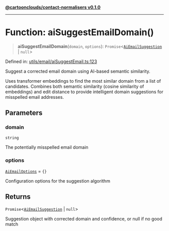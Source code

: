 [**@cartoonclouds/contact-normalisers v0.1.0**](../README.md)

***

# Function: aiSuggestEmailDomain()

> **aiSuggestEmailDomain**(`domain`, `options`): `Promise`\<[`AiEmailSuggestion`](../type-aliases/AiEmailSuggestion.md) \| `null`\>

Defined in: [utils/email/aiSuggestEmail.ts:123](https://gitlab.com/good-life/glp-frontend/-/blob/main/packages/plugins/contact-normalisers/src/utils/email/aiSuggestEmail.ts#L123)

Suggest a corrected email domain using AI-based semantic similarity.

Uses transformer embeddings to find the most similar domain from a list of candidates.
Combines both semantic similarity (cosine similarity of embeddings) and edit distance
to provide intelligent domain suggestions for misspelled email addresses.

## Parameters

### domain

`string`

The potentially misspelled email domain

### options

[`AiEmailOptions`](../type-aliases/AiEmailOptions.md) = `{}`

Configuration options for the suggestion algorithm

## Returns

`Promise`\<[`AiEmailSuggestion`](../type-aliases/AiEmailSuggestion.md) \| `null`\>

Suggestion object with corrected domain and confidence, or null if no good match
